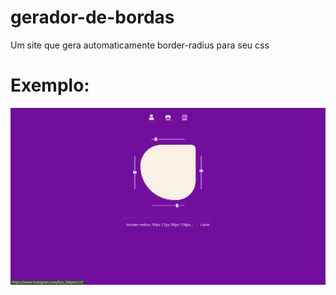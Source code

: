 # gerador-de-bordas

Um site que gera automaticamente border-radius para seu css 

# Exemplo:
<img src="/assets/example.png" > 